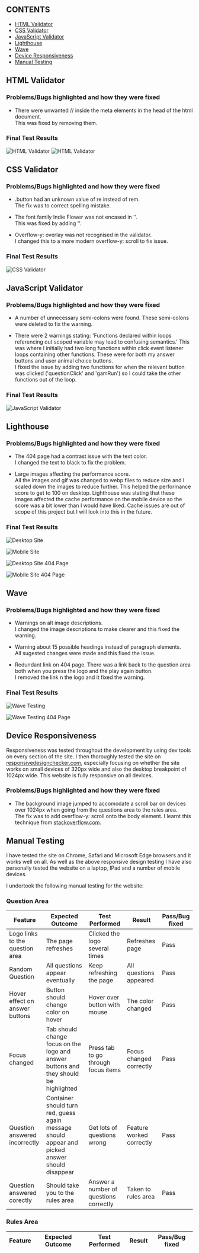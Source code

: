 ## CONTENTS

* [HTML Validator](#html-validator)
* [CSS Validator](#css-validator)
* [JavaScript Validator](#javascript-validator)
* [Lighthouse](#lighthouse)
* [Wave](#wave)
* [Device Responsiveness](#device-responsiveness)
* [Manual Testing](#manual-testing)

## HTML Validator  


### Problems/Bugs highlighted and how they were fixed  

* There were unwanted // inside the meta elements in the head of the html document.  
  This was fixed by removing them.

### Final Test Results

![HTML Validator](assets/media/testing/html-validator.png)
![HTML Validator](assets/media/testing/error-html-validator.png)

## CSS Validator  


### Problems/Bugs highlighted and how they were fixed  

* .button had an unknown value of re instead of rem.  
  The fix was to correct spelling mistake.  

* The font family Indie Flower was not encased in ''.  
  This was fixed by adding ''.

* Overflow-y: overlay was not recognised in the validator.  
  I changed this to a more modern overflow-y: scroll to fix issue.

### Final Test Results  

![CSS Validator](assets/media/testing/css-validator.PNG)

## JavaScript Validator 


### Problems/Bugs highlighted and how they were fixed  

* A number of unnecessary semi-colons were found.
  These semi-colons were deleted to fix the warning.

* There were 2 warnings stating: 'Functions declared within loops referencing out scoped variable may lead to confusing semantics.' This was where I initially had two long functions within click event listener loops containing other functions. These were for both my answer buttons and user animal choice buttons.  
I fixed the issue by adding two functions for when the relevant button was clicked ('questionClick' and 'gamRun') so I could take the other functions out of the loop.  

### Final Test Results  

![JavaScript Validator](assets/media/testing/jshint.png)

## Lighthouse  

### Problems/Bugs highlighted and how they were fixed  

* The 404 page had a contrast issue with the text color.  
  I changed the text to black to fix the problem.  

* Large images affecting the performance score.  
  All the images and gif was changed to webp files to reduce size and I scaled down the images to reduce further. This helped the performance score to get to 100 on desktop. Lighthouse was stating that these images affected the cache performance on the mobile device so the score was a bit lower than I would have liked. Cache issues are out of scope of this project but I will look into this in the future.  
   

### Final Test Results

![Desktop Site](assets/media/testing/lighthouse-desktop.png)  

![Mobile Site](assets/media/testing/lighthouse-mobile.png)  

![Desktop Site 404 Page](assets/media/testing/lighthouse-404-desktop.png)  

![Mobile Site 404 Page](assets/media/testing/lighthouse-404-mobile.png)

## Wave  

### Problems/Bugs highlighted and how they were fixed  

* Warnings on alt image descriptions.  
  I changed the image descriptions to make clearer and this fixed the warning.

* Warning about 15 possible headings instead of paragraph elements.  
  All sugested changes were made and this fixed the issue.

* Redundant link on 404 page. There was a link back to the question area both when you press the logo and the play again button.  
  I removed the link n the logo and it fixed the warning.  
   

### Final Test Results


![Wave Testing](assets/media/testing/wave.png)  

![Wave Testing 404 Page](assets/media/testing/wave-404.png)  

## Device Responsiveness  

Responsiveness was tested throughout the development by using dev tools on every section of the site. I then thoroughly tested the site on [responsivedesignchecker.com](https://www.responsivedesignchecker.com/checker.php?url=https%3A%2F%2Fdaviddock.github.io%2FElephantMouseMonkey%2F&width=1400&height=700), especially focusing on whether the site works on small devices of 320px wide and also the desktop breakpoint of 1024px wide. This website is fully responsive on all devices. 

### Problems/Bugs highlighted and how they were fixed    

* The background image jumped to accomodate a scroll bar on devices over 1024px when going from the questions area to the rules area.  
The fix was to add overflow-y: scroll onto the body element. I learnt this technique from [stackoverflow.com](https://stackoverflow.com/questions/18548465/prevent-scroll-bar-from-adding-up-to-the-width-of-page-on-chrome*/).

## Manual Testing  

I have tested the site on Chrome, Safari and Microsoft Edge browsers and it works well on all. As well as the above responsive design testing I have also personally tested the website on a laptop, IPad and a number of mobile devices.

I undertook the following manual testing for the website:

### Question Area  

| Feature | Expected Outcome | Test Performed | Result | Pass/Bug fixed |  
| --- | --- | --- | --- | --- |  
| Logo links to the question area | The page refreshes | Clicked the logo several times | Refreshes page | Pass |
| Random Question | All questions appear eventually | Keep refreshing the page | All questions appeared | Pass |
| Hover effect on answer buttons | Button should change color on hover | Hover over button with mouse | The color changed | Pass |
| Focus changed | Tab should change focus on the logo and answer buttons and they should be highlighted | Press tab to go through focus items | Focus changed correctly | Pass |
| Question answered incorrectly | Container should turn red, guess again message should appear and picked answer should disappear | Get lots of questions wrong | Feature worked correctly | Pass |
| Question answered corectly | Should take you to the rules area | Answer a number of questions correctly | Taken to rules area | Pass |  

### Rules Area  


| Feature | Expected Outcome | Test Performed | Result | Pass/Bug fixed |  
| --- | --- | --- | --- | --- |  





